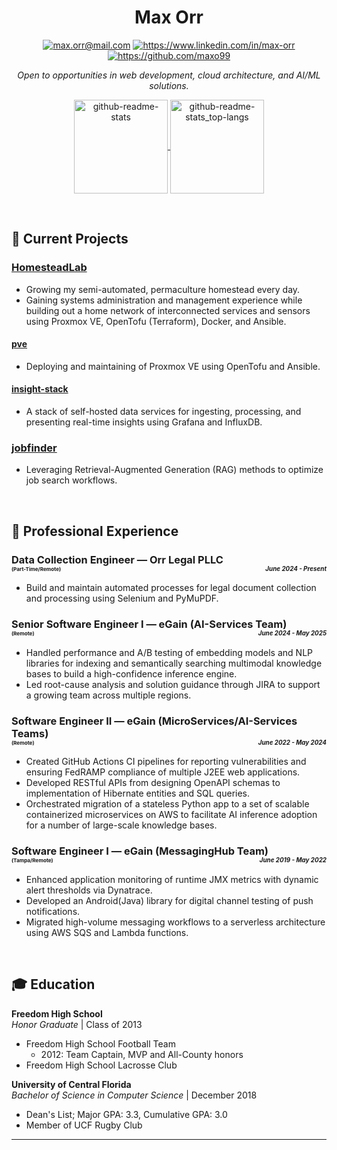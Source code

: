 <!-- markdownlint-disable MD033 -->

<h1 align="center">Max Orr</h1>
<p align="center">
    <a href="mailto:max.orr@mail.com"><img src="https://img.shields.io/badge/Email-D14836?style=for-the-badge&logo=gmail&logoColor=white" alt="max.orr@mail.com"/></a>
    <a href="https://www.linkedin.com/in/max-orr"><img src="https://img.shields.io/badge/LinkedIn-0077B5?style=for-the-badge&logo=linkedin&logoColor=white" alt="https://www.linkedin.com/in/max-orr"/></a>
    <a href="https://github.com/maxo99"><img src="https://img.shields.io/badge/GitHub-100000?style=for-the-badge&logo=github&logoColor=white" alt="https://github.com/maxo99"/></a>
</p>

<p align="center" >
<i>Open to opportunities in web development, cloud architecture, and AI/ML solutions.</i>
</p>
<p align="center">
<a href="https://github.com/maxo99">
  <img height="150" align="center" src="https://github-readme-stats.vercel.app/api?username=maxo99&show_icons=true&theme=transparent" alt="github-readme-stats"/>
</a>
<a href="https://github.com/maxo99">
  <img height="150" align="center" src="https://github-readme-stats.vercel.app/api/top-langs?username=maxo99&layout=compact&langs_count=8&theme=transparent&hide_progress=true" alt="github-readme-stats_top-langs"/>
</a>
</p>

<br/>

## 🚀 Current Projects

### **[HomesteadLab](https://github.com/maxo99/homesteadlab)**

- Growing my semi-automated, permaculture homestead every day.
- Gaining systems administration and management experience while building out a home network of interconnected services and sensors using Proxmox VE, OpenTofu (Terraform), Docker, and Ansible.

#### [pve](https://github.com/maxo99/pve)

- Deploying and maintaining of Proxmox VE using OpenTofu and Ansible.

#### [insight-stack](https://github.com/maxo99/insight-stack)

- A stack of self-hosted data services for ingesting, processing, and presenting real-time insights using Grafana and InfluxDB.

### **[jobfinder](https://github.com/maxo99/jobfinder)**

- Leveraging Retrieval-Augmented Generation (RAG) methods to optimize job search workflows.

<br/>

## 💼 Professional Experience

### **Data Collection Engineer**  — Orr Legal PLLC<div style="font-size:0.5em;">(Part-Time/Remote) </div> <div style="text-align: right; font-size:0.6em; margin-top: -1.2em;">*June 2024 - Present*</div>

- Build and maintain automated processes for legal document collection and processing using Selenium and PyMuPDF.

### **Senior Software Engineer I** — eGain (AI-Services Team) <div style="font-size:0.5em;">(Remote) </div> <div style="text-align: right; font-size:0.6em; margin-top: -1.2em;">*June 2024 - May 2025*</div>

- Handled performance and A/B testing of embedding models and NLP libraries for indexing and semantically searching multimodal knowledge bases to build a high-confidence inference engine.
- Led root-cause analysis and solution guidance through JIRA to support a growing team across multiple regions.

### **Software Engineer II** — eGain (MicroServices/AI-Services Teams) <div style="font-size:0.5em;">(Remote) </div> <div style="text-align: right; font-size:0.6em; margin-top: -1.2em;">*June 2022 - May 2024*</div>

- Created GitHub Actions CI pipelines for reporting vulnerabilities and ensuring FedRAMP compliance of multiple J2EE web applications.
- Developed RESTful APIs from designing OpenAPI schemas to implementation of Hibernate entities and SQL queries.
- Orchestrated migration of a stateless Python app to a set of scalable containerized microservices on AWS to facilitate AI inference adoption for a number of large-scale knowledge bases.

### **Software Engineer I** — eGain (MessagingHub Team) <div style="font-size:0.5em;">(Tampa/Remote) </div> <div style="text-align: right; font-size:0.6em; margin-top: -1.2em;">*June 2019 - May 2022*</div>

- Enhanced application monitoring of runtime JMX metrics with dynamic alert thresholds via Dynatrace.
- Developed an Android(Java) library for digital channel testing of push notifications.
- Migrated high-volume messaging workflows to a serverless architecture using AWS SQS and Lambda functions.

<br/>

## 🎓 Education

**Freedom High School**<br>
*Honor Graduate* | Class of 2013

- Freedom High School Football Team
  - 2012: Team Captain, MVP and All-County honors
- Freedom High School Lacrosse Club

**University of Central Florida**<br>
*Bachelor of Science in Computer Science* | December 2018  

- Dean's List; Major GPA: 3.3, Cumulative GPA: 3.0
- Member of UCF Rugby Club

---
